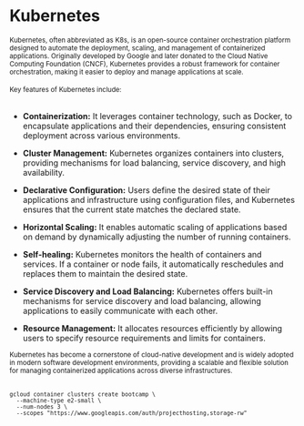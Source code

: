# Kubernetes

<sub/>
Kubernetes, often abbreviated as K8s, is an open-source container orchestration platform designed to automate the deployment, scaling, and management of containerized applications. Originally developed by Google and later donated to the Cloud Native Computing Foundation (CNCF), Kubernetes provides a robust framework for container orchestration, making it easier to deploy and manage applications at scale. </sub>

<br/>
</br>

<sub/>
Key features of Kubernetes include: </sub>

<br/>
</br>


<sub/> <sub/> <sub/> 

* **Containerization:** It leverages container technology, such as Docker, to encapsulate applications and their dependencies, ensuring consistent deployment across various </sub> environments.  </sub>   </sub> </sub>






* **Cluster Management:** Kubernetes organizes containers into clusters, providing mechanisms for load balancing, service discovery, and high availability. 



* **Declarative Configuration:** Users define the desired state of their applications and infrastructure using configuration files, and Kubernetes ensures that the current state matches the declared state. 


* **Horizontal Scaling:** It enables automatic scaling of applications based on demand by dynamically adjusting the number of running containers. 


* **Self-healing:** Kubernetes monitors the health of containers and services. If a container or node fails, it automatically reschedules and replaces them to maintain the desired state. 


* **Service Discovery and Load Balancing:** Kubernetes offers built-in mechanisms for service discovery and load balancing, allowing applications to easily communicate with each other.  


* **Resource Management:** It allocates resources efficiently by allowing users to specify resource requirements and limits for containers. 



<sub/>
Kubernetes has become a cornerstone of cloud-native development and is widely adopted in modern software development environments, providing a scalable and flexible solution for managing containerized applications across diverse infrastructures.  </sub>


<br/>
</br>

<sub/>

```
gcloud container clusters create bootcamp \
  --machine-type e2-small \
  --num-nodes 3 \
  --scopes "https://www.googleapis.com/auth/projecthosting,storage-rw"
```
</sub>
